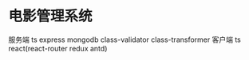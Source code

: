 
# 电影管理系统

服务端  ts  express mongodb class-validator class-transformer
客户端  ts  react(react-router  redux   antd)